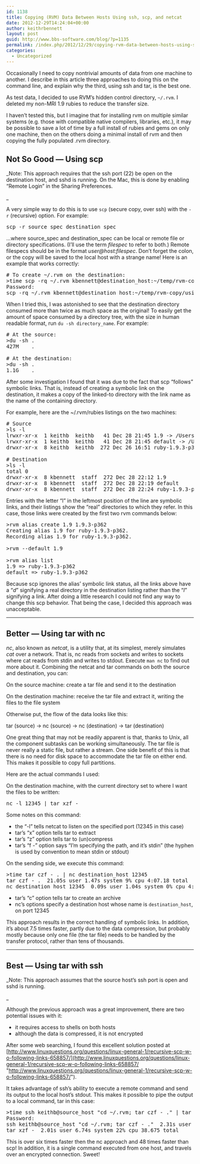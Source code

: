```yaml
---
id: 1138
title: Copying (RVM) Data Between Hosts Using ssh, scp, and netcat
date: 2012-12-29T14:24:04+00:00
author: keithrbennett
layout: post
guid: http://www.bbs-software.com/blog/?p=1135
permalink: /index.php/2012/12/29/copying-rvm-data-between-hosts-using-ssh-scp-and-netcat/
categories:
  - Uncategorized
---
```

Occasionally I need to copy nontrivial amounts of data from one machine to another. I describe in this article three approaches to doing this on the command line, and explain why the third, using ssh and tar, is the best one.

As test data, I decided to use RVM&#8217;s hidden control directory, `~/.rvm`. I deleted my non-MRI 1.9 rubies to reduce the transfer size.

I haven&#8217;t tested this, but I imagine that for installing rvm on multiple similar systems (e.g. those with compatible native compilers, libraries, etc.), it may be possible to save a lot of time by a full install of rubies and gems on only one machine, then on the others doing a minimal install of rvm and then copying the fully populated .rvm directory.

## Not So Good &#8212; Using scp

_Note: This approach requires that the ssh port (22) be open on the destination host, and sshd is running. On the Mac, this is done by enabling &#8220;Remote Login&#8221; in the Sharing Preferences.
  
_ 

A very simple way to do this is to use `scp` (secure copy, over ssh) with the `-r` (recursive) option. For example:

<pre class="brush: bash; title: ; notranslate" title="">scp -r source_spec destination_spec
</pre>

&#8230;where source\_spec and destination\_spec can be local or remote file or directory specifications. (I&#8217;ll use the term _filespec_ to refer to both.) Remote filespecs should be in the format _user@host:filespec_. Don&#8217;t forget the colon, or the copy will be saved to the local host with a strange name! Here is an example that works correctly:

<pre class="brush: bash; title: ; notranslate" title=""># To create ~/.rvm on the destination:
&gt;time scp -rq ~/.rvm kbennett@destination_host:~/temp/rvm-copy/using-scp/
Password:
scp -rq ~/.rvm kbennett@destination_host:~/temp/rvm-copy/using-scp/  25.38s user 40.99s system 3% cpu 31:12.66 total
</pre>

When I tried this, I was astonished to see that the destination directory consumed more than twice as much space as the original! To easily get the amount of space consumed by a directory tree, with the size in human readable format, run `du -sh directory_name`. For example:

<pre class="brush: bash; title: ; notranslate" title=""># At the source:
&gt;du -sh .
427M    .

# At the destination:
&gt;du -sh .
1.1G    .
</pre>

After some investigation I found that it was due to the fact that scp &#8220;follows&#8221; symbolic links. That is, instead of creating a symbolic link on the destination, it makes a copy of the linked-to directory with the link name as the name of the containing directory.

For example, here are the ~/.rvm/rubies listings on the two machines:

<pre class="brush: bash; title: ; notranslate" title=""># Source
&gt;ls -l
lrwxr-xr-x  1 keithb  keithb   41 Dec 28 21:45 1.9 -&gt; /Users/keithb/.rvm/rubies/ruby-1.9.3-p362
lrwxr-xr-x  1 keithb  keithb   41 Dec 28 21:45 default -&gt; /Users/keithb/.rvm/rubies/ruby-1.9.3-p362
drwxr-xr-x  8 keithb  keithb  272 Dec 26 16:51 ruby-1.9.3-p362

# Destination
&gt;ls -l
total 0
drwxr-xr-x  8 kbennett  staff  272 Dec 28 22:12 1.9
drwxr-xr-x  8 kbennett  staff  272 Dec 28 22:19 default
drwxr-xr-x  8 kbennett  staff  272 Dec 28 22:24 ruby-1.9.3-p362
</pre>

Entries with the letter &#8220;l&#8221; in the leftmost position of the line are symbolic links, and their listings show the &#8220;real&#8221; directories to which they refer. In this case, those links were created by the first two rvm commands below:

<pre class="brush: plain; title: ; notranslate" title="">&gt;rvm alias create 1.9 1.9.3-p362
Creating alias 1.9 for ruby-1.9.3-p362.
Recording alias 1.9 for ruby-1.9.3-p362.

&gt;rvm --default 1.9              

&gt;rvm alias list
1.9 =&gt; ruby-1.9.3-p362
default =&gt; ruby-1.9.3-p362
</pre>

Because scp ignores the alias&#8217; symbolic link status, all the links above have a &#8220;_d_&#8221; signifying a real directory in the destination listing rather than the &#8220;_l_&#8221; signifying a link. After doing a little research I could not find any way to change this scp behavior. That being the case, I decided this approach was unacceptable.

* * *

## Better &#8212; Using tar with nc

_nc_, also known as _netcat_, is a utility that, at its simplest, merely simulates _cat_ over a network. That is, nc reads from sockets and writes to sockets where cat reads from stdin and writes to stdout. Execute `man nc` to find out more about it. Combining the netcat and tar commands on both the source and destination, you can:

On the source machine: create a tar file and send it to the destination
  
On the destination machine: receive the tar file and extract it, writing the files to the file system

Otherwise put, the flow of the data looks like this:

tar (source) -> nc (source) -> nc (destination) -> tar (destination)

One great thing that may not be readily apparent is that, thanks to Unix, all the component subtasks can be working simultaneously. The tar file is never really a static file, but rather a stream. One side benefit of this is that there is no need for disk space to accommodate the tar file on either end. This makes it possible to copy full partitions.

Here are the actual commands I used:

On the destination machine, with the current directory set to where I want the files to be written:

<pre class="brush: bash; title: ; notranslate" title="">nc -l 12345 | tar xzf -
</pre>

Some notes on this command:

  * the &#8220;-l&#8221; tells netcat to listen on the specified port (12345 in this case)
  * tar&#8217;s &#8220;x&#8221; option tells tar to extract
  * tar&#8217;s &#8220;z&#8221; option tells tar to (un)compress
  * tar&#8217;s &#8220;f -&#8221; option says &#8220;I&#8217;m specifying the path, and it&#8217;s stdin&#8221; (the hyphen is used by convention to mean stdin or stdout)

On the sending side, we execute this command:

<pre class="brush: bash; title: ; notranslate" title="">&gt;time tar czf - . | nc destination_host 12345
tar czf - .  21.05s user 1.47s system 9% cpu 4:07.18 total
nc destination_host 12345  0.09s user 1.04s system 0% cpu 4:07.20 total
</pre>

  * tar&#8217;s &#8220;c&#8221; option tells tar to create an archive
  * nc&#8217;s options specify a destination host whose name is `destination_host`, on port 12345

This approach results in the correct handling of symbolic links. In addition, it&#8217;s about 7.5 times faster, partly due to the data compression, but probably mostly because only one file (the tar file) needs to be handled by the transfer protocol, rather than tens of thousands.

* * *

## Best &#8212; Using tar with ssh

_Note: This approach assumes that the source host&#8217;s ssh port is open and sshd is running.
  
_ 
  
Although the previous approach was a great improvement, there are two potential issues with it:

  * it requires access to shells on both hosts
  * although the data is compressed, it is not encrypted

After some web searching, I found this excellent solution posted at [http://www.linuxquestions.org/questions/linux-general-1/recursive-scp-w-o-following-links-658857/](http://www.linuxquestions.org/questions/linux-general-1/recursive-scp-w-o-following-links-658857/ "http://www.linuxquestions.org/questions/linux-general-1/recursive-scp-w-o-following-links-658857/").

It takes advantage of ssh&#8217;s ability to execute a remote command and send its output to the local host&#8217;s stdout. This makes it possible to pipe the output to a local command, tar in this case:

<pre class="brush: bash; title: ; notranslate" title="">&gt;time ssh keithb@source_host "cd ~/.rvm; tar czf - ." | tar xzf -
Password:
ssh keithb@source_host "cd ~/.rvm; tar czf - ."  2.31s user 0.75s system 7% cpu 38.676 total
tar xzf -  2.01s user 6.74s system 22% cpu 38.675 total
</pre>

This is over six times faster then the nc approach and 48 times faster than scp! In addition, it is a single command executed from one host, and travels over an encrypted connection. Sweet!